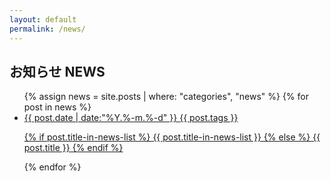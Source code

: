 ```yaml
---
layout: default
permalink: /news/
---
```

<h2 class="text-4xl text-center mb-8 mt-30 xl:mt-15">
  お知らせ
  <span class="block mt-5 text-2xl">NEWS</span>
</h2>

<ul class="max-w-248 mx-auto px-8 flex flex-wrap *:w-full justify-between divide-y divide-[#ccc]">
  {% assign news = site.posts | where: "categories", "news" %}
  {% for post in news %}
    <li class="py-4">
      <a href="{{ post.url }}">
        <div class="flex items-center gap-x-2">
          <time class="text-sm text-gray-600">{{ post.date | date:"%Y.%-m.%-d" }}</time>
          <span class="block min-w-24 text-center px-4 py-px rounded-xs bg-[#cc8f2e] text-white">{{ post.tags }}</span>
        </div>
        <p>
          {% if post.title-in-news-list %}
            {{ post.title-in-news-list }}
          {% else %}
            {{ post.title }}
          {% endif %}
        </p>
      </a>
    </li>
  {% endfor %}
</ul>
